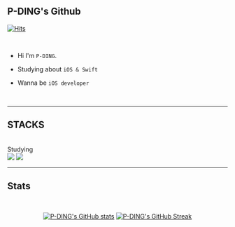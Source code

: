 ## P-DING's Github

[![Hits](https://hits.seeyoufarm.com/api/count/incr/badge.svg?url=https%3A%2F%2Fgithub.com%2FP-Ding%2Fhit-counter&count_bg=%23E9E9E9&title_bg=%23AAAAAA&icon=apple.svg&icon_color=%23FFFFFF&title=HiT&edge_flat=false)](https://hits.seeyoufarm.com)            


<br/>

- Hi I'm `P-DING`.

- Studying about `iOS & Swift`

-  Wanna be `iOS developer`

<br/>




---

## STACKS
<br/>
Studying 
<br/>

<img src="https://img.shields.io/badge/ios-000000?style=for-the-badge&logo=ios&logoColor=white">
<img src="https://img.shields.io/badge/swift-F05138?style=for-the-badge&logo=swift&logoColor=white">

<br/>

---

## Stats

<br/>

<div align=center>
  
[![P-DING's GitHub stats](https://github-readme-stats.vercel.app/api?username=P-DING&theme=dark&card_width=280&align=left)](https://github.com/anuraghazra/github-readme-stats)
[![P-DING's GitHub Streak](https://streak-stats.demolab.com/?user=P-DING&theme=dark&card_width=380&align=right)](https://git.io/streak-stats)

</div>
<br/><br/>


